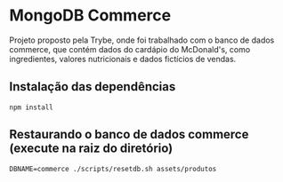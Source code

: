 # MongoDB Commerce

Projeto proposto pela Trybe, onde foi trabalhado com o banco de dados commerce, que contém dados do cardápio do McDonald's, como ingredientes, valores nutricionais e dados fictícios de vendas. 

## Instalação das dependências

    npm install
    
## Restaurando o banco de dados commerce (execute na raiz do diretório)

    DBNAME=commerce ./scripts/resetdb.sh assets/produtos
